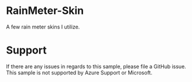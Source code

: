 # RainMeter-Skin
 A few rain meter skins I utilize. 

# Support
If there are any issues in regards to this sample, please file a GitHub issue. This sample is not supported by Azure Support or Microsoft.
